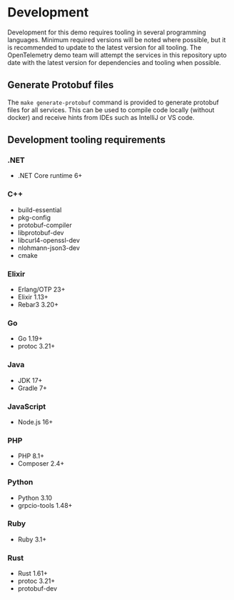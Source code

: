 # Development

Development for this demo requires tooling in several programming languages.
Minimum required versions will be noted where possible, but it is recommended
to update to the latest version for all tooling. The OpenTelemetry demo team
will attempt the services in this repository upto date with the latest version
for dependencies and tooling when possible.

## Generate Protobuf files

The `make generate-protobuf` command is provided to generate protobuf files for
all services. This can be used to compile code locally (without docker) and
receive hints from IDEs such as IntelliJ or VS code.

## Development tooling requirements

### .NET

- .NET Core runtime 6+

### C++

- build-essential
- pkg-config
- protobuf-compiler
- libprotobuf-dev
- libcurl4-openssl-dev
- nlohmann-json3-dev
- cmake

### Elixir

- Erlang/OTP 23+
- Elixir 1.13+
- Rebar3 3.20+

### Go

- Go 1.19+
- protoc 3.21+

### Java

- JDK 17+
- Gradle 7+

### JavaScript

- Node.js 16+

### PHP

- PHP 8.1+
- Composer 2.4+

### Python

- Python 3.10
- grpcio-tools 1.48+

### Ruby

- Ruby 3.1+

### Rust

- Rust 1.61+
- protoc 3.21+
- protobuf-dev
